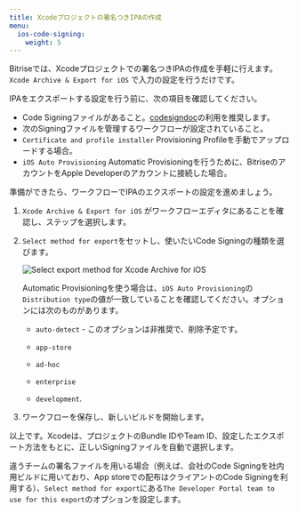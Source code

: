 ```yaml
---
title: Xcodeプロジェクトの署名つきIPAの作成
menu:
  ios-code-signing:
    weight: 5
---
```

Bitriseでは、Xcodeプロジェクトでの署名つきIPAの作成を手軽に行えます。`Xcode Archive & Export for iOS` で入力の設定を行うだけです。

IPAをエクスポートする設定を行う前に、次の項目を確認してください。

* Code Signingファイルがあること。[codesigndoc](https://github.com/bitrise-tools/codesigndoc)の利用を推奨します。
* 次のSigningファイルを管理するワークフローが設定されていること。
* `Certificate and profile installer` Provisioning Profileを手動でアップロードする場合。
* `iOS Auto Provisioning` Automatic Provisioningを行うために、BitriseのアカウントをApple Developerのアカウントに接続した場合。

準備ができたら、ワークフローでIPAのエクスポートの設定を進めましょう。

1. `Xcode Archive & Export for iOS` がワークフローエディタにあることを確認し、ステップを選択します。

1. `Select method for export`をセットし、使いたいCode Signingの種類を選びます。

    ![Select export method for Xcode Archive for iOS](/img/code-signing/ios-code-signing/xcode-archive-export-method.png)

    Automatic Provisioningを使う場合は、`iOS Auto Provisioning`の`Distribution type`の値が一致していることを確認してください。オプションには次のものがあります。

    * `auto-detect` - このオプションは非推奨で、削除予定です。

    * `app-store`

    * `ad-hoc`

    * `enterprise`

    * `development`.

1. ワークフローを保存し、新しいビルドを開始します。

以上です。Xcodeは、プロジェクトのBundle IDやTeam ID、設定したエクスポート方法をもとに、正しいSigningファイルを自動で選択します。

違うチームの署名ファイルを用いる場合（例えば、会社のCode Signingを社内用ビルドに用いており、App storeでの配布はクライアントのCode Signingを利用する）、`Select method for export`にある`The Developer Portal team to use for this export`のオプションを設定します。
